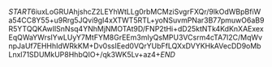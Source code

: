 $START$6iuxLoGRUAhjshcZ2LEYhWtLLg0rbMCMziSvgrFXQr/9lkOdWBpBfiWa54CC8Y55+u9Rrg5JQvi9gI4xXTWT5RTL+yoNSuvmPNar3B77pmuwO6aB9R5YTQQKAwIlSnNsq4YNhMjNMOTAt9D/FNP2tHi+dD25ktNTk4KdKnXAExexEqQWaYWrsIYwLUyY7MtFYM8GrEEm3mIyQsMPU3VCsrm4cTA7l2C/MqWvnpJaUf7EHHhIdWRkKM+Dv0ssIEed0VQrYUbFfLQXxDVYKHkAVecDD9oMbLnxl71SDUMkUP8HhbQIO+/qk3WK5Lv+az4+$END$